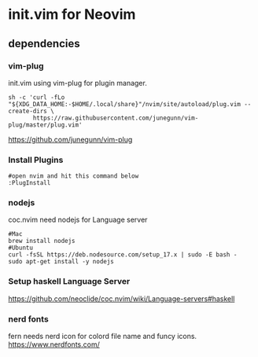 # init.vim for Neovim

## dependencies

### vim-plug
init.vim using vim-plug for plugin manager.
```
sh -c 'curl -fLo "${XDG_DATA_HOME:-$HOME/.local/share}"/nvim/site/autoload/plug.vim --create-dirs \
       https://raw.githubusercontent.com/junegunn/vim-plug/master/plug.vim'
```
https://github.com/junegunn/vim-plug


### Install Plugins
```
#open nvim and hit this command below
:PlugInstall
```

### nodejs
coc.nvim need nodejs for Language server
```
#Mac
brew install nodejs 
#Ubuntu
curl -fsSL https://deb.nodesource.com/setup_17.x | sudo -E bash -
sudo apt-get install -y nodejs
```

### Setup haskell Language Server
https://github.com/neoclide/coc.nvim/wiki/Language-servers#haskell

### nerd fonts
fern needs nerd icon for colord file name and funcy icons.
https://www.nerdfonts.com/
